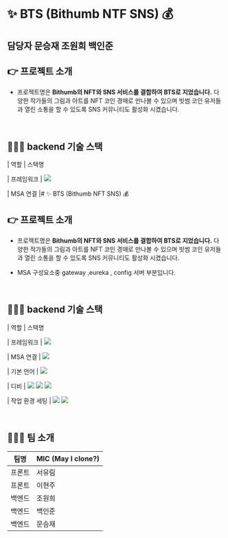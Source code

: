 # ✨ BTS (Bithumb NTF SNS) 💰

## 담당자 문승재 조원희 백인준

## 👉 프로젝트 소개

- 프로젝트명은 **Bithumb의 NFT와 SNS 서비스를 결합하여 BTS로 지었습니다.** 다양한 작가들의 그림과 아트를 NFT 코인 경매로 만나볼 수 있으며 빗썸 코인 유저들과 열린 소통을 할 수 있도록 SNS 커뮤니티도 활성화 시켰습니다.


<br />

## 🧙🏻‍♀️ backend 기술 스택

| 역할           | 스택명                                                                           

| 프레임워크     | <img src="https://img.shields.io/badge/Spring Boot-6DB33F?style=flat-square&logo=SpringBoot&logoColor=white"/>
                                                                                                      
| MSA 연결       |# ✨ BTS (Bithumb NFT SNS) 💰

## 👉 프로젝트 소개

- 프로젝트명은 **Bithumb의 NFT와 SNS 서비스를 결합하여 BTS로 지었습니다.** 다양한 작가들의 그림과 아트를 NFT 코인 경매로 만나볼 수 있으며 빗썸 코인 유저들과 열린 소통을 할 수 있도록 SNS 커뮤니티도 활성화 시켰습니다.

- MSA 구성요소중 gateway ,eureka , config 서버 부분입니다.

<br />

## 🧙🏻‍♀️ backend 기술 스택

| 역할           | 스택명                                                                           

| 프레임워크     | <img src="https://img.shields.io/badge/Spring Boot-6DB33F?style=flat-square&logo=SpringBoot&logoColor=white"/>
                                                                                                      
| MSA 연결       | <img src="https://img.shields.io/badge/Spring Cloud-6DB33F?style=flat-square&logo=Spring&logoColor=white"/>

| 기본 언어      | <img src="https://img.shields.io/badge/Java-007396?style=flat-square&logo=Java&logoColor=white"/>


| 디비           | <img src="https://img.shields.io/badge/MongoDB-47A248?style=flat-square&logo=MongoDB&logoColor=white"/>  <img src="https://img.shields.io/badge/MariaDB-003545?style=flat-square&logo=MariaDB&logoColor=white"/>  <img src="https://img.shields.io/badge/Redis-DC382D?style=flat-square&logo=REDIS&logoColor=white"/>
     

| 작업 환경 세팅 | <img src="https://img.shields.io/badge/Docker-2496ED?style=flat-square&logo=Docker&logoColor=white"/> <img src="https://img.shields.io/badge/NginX-009639?style=flat-square&logo=NginX&logoColor=white"/>

<br>

## 👩🏻‍🎤 팀 소개

| 팀명   | MIC (May I clone?) |
| ------ | ------------------ |
| 프론트 | 서유림             |
| 프론트 | 이현주             |
| 백엔드 | 조원희             |
| 백엔드 | 백인준             |
| 백엔드 | 문승재             |



<br>
